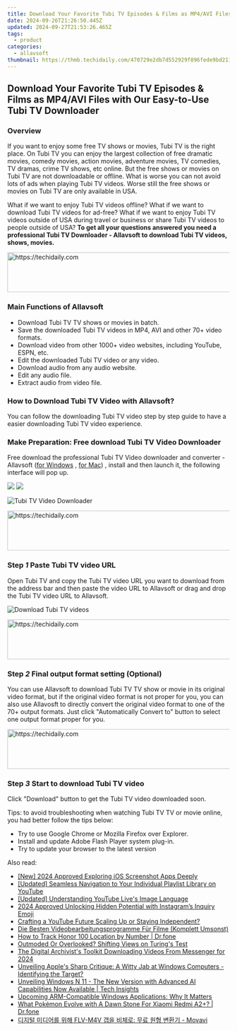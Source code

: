 ```yaml
---
title: Download Your Favorite Tubi TV Episodes & Films as MP4/AVI Files with Our Easy-to-Use Tubi TV Downloader
date: 2024-09-26T21:26:50.445Z
updated: 2024-09-27T21:53:26.465Z
tags:
  - product
categories:
  - allavsoft
thumbnail: https://thmb.techidaily.com/470729e2db7d552929f896fede9bd2112971e2401fbcd66ce15df928f6be58b2.jpg
---
```


## Download Your Favorite Tubi TV Episodes & Films as MP4/AVI Files with Our Easy-to-Use Tubi TV Downloader

### Overview

If you want to enjoy some free TV shows or movies, Tubi TV is the right place. On Tubi TV you can enjoy the largest collection of free dramatic movies, comedy movies, action movies, adventure movies, TV comedies, TV dramas, crime TV shows, etc online. But the free shows or movies on Tubi TV are not downloadable or offline. What is worse you can not avoid lots of ads when playing Tubi TV videos. Worse still the free shows or movies on Tubi TV are only available in USA.

What if we want to enjoy Tubi TV videos offline? What if we want to download Tubi TV videos for ad-free? What if we want to enjoy Tubi TV videos outside of USA during travel or business or share Tubi TV videos to people outside of USA? **To get all your questions answered you need a professional Tubi TV Downloader - Allavsoft to download Tubi TV videos, shows, movies.**

<!-- affiliate ads begin -->
<a href="https://unicoeye.pxf.io/c/5597632/2148774/18498" target="_top" id="2148774">
  <img src="//a.impactradius-go.com/display-ad/18498-2148774" border="0" alt="https://techidaily.com" width="728" height="90"/>
</a>
<img height="0" width="0" src="https://unicoeye.pxf.io/i/5597632/2148774/18498" style="position:absolute;visibility:hidden;" border="0" />
<!-- affiliate ads end -->

### Main Functions of Allavsoft

* Download Tubi TV TV shows or movies in batch.
* Save the downloaded Tubi TV videos in MP4, AVI and other 70+ video formats.
* Download video from other 1000+ video websites, including YouTube, ESPN, etc.
* Edit the downloaded Tubi TV video or any video.
* Download audio from any audio website.
* Edit any audio file.
* Extract audio from video file.

### How to Download Tubi TV Video with Allavsoft?

You can follow the downloading Tubi TV video step by step guide to have a easier downloading Tubi TV video experience.

### Make Preparation: Free download Tubi TV Video Downloader

Free download the professional Tubi TV Video downloader and converter - Allavsoft ([for Windows](https://tools.techidaily.com/allavsoft/products/) , [for Mac](https://tools.techidaily.com/allavsoft/products/)) , install and then launch it, the following interface will pop up.

[![](https://www.allavsoft.com/how-to/../images/how-to/free-download-win.jpg)](https://tools.techidaily.com/allavsoft/products/) [![](https://www.allavsoft.com/how-to/../images/how-to/free-download-mac.jpg)](https://tools.techidaily.com/allavsoft/products/)

![Tubi TV Video Downloader](https://www.allavsoft.com/how-to/../images/allavsoft/screen-shot-600.jpg)

<!-- affiliate ads begin -->
<a href="https://ephamedtechinc.pxf.io/c/5597632/2123512/26400" target="_top" id="2123512">
  <img src="//a.impactradius-go.com/display-ad/26400-2123512" border="0" alt="https://techidaily.com" width="728" height="90"/>
</a>
<img height="0" width="0" src="https://ephamedtechinc.pxf.io/i/5597632/2123512/26400" style="position:absolute;visibility:hidden;" border="0" />
<!-- affiliate ads end -->

### Step _1_ Paste Tubi TV video URL

Open Tubi TV and copy the Tubi TV video URL you want to download from the address bar and then paste the video URL to Allavsoft or drag and drop the Tubi TV video URL to Allavsoft.

![Download Tubi TV videos](https://www.allavsoft.com/how-to/../images/how-to/spotify-to-mp3/download-and-convert-spotify-to-mp3.jpg)

<!-- affiliate ads begin -->
<a href="https://unicoeye.pxf.io/c/5597632/2134241/18498" target="_top" id="2134241">
  <img src="//a.impactradius-go.com/display-ad/18498-2134241" border="0" alt="https://techidaily.com" width="728" height="90"/>
</a>
<img height="0" width="0" src="https://unicoeye.pxf.io/i/5597632/2134241/18498" style="position:absolute;visibility:hidden;" border="0" />
<!-- affiliate ads end -->

### Step _2_ Final output format setting (Optional)

You can use Allavsoft to download Tubi TV TV show or movie in its original video format, but if the original video format is not proper for you, you can also use Allavosft to directly convert the original video format to one of the 70+ output formats. Just click "Automatically Convert to" button to select one output format proper for you.

<!-- affiliate ads begin -->
<a href="https://appsumo.8odi.net/c/5597632/2105873/7443" target="_top" id="2105873">
  <img src="//a.impactradius-go.com/display-ad/7443-2105873" border="0" alt="https://techidaily.com" width="728" height="90"/>
</a>
<img height="0" width="0" src="https://appsumo.8odi.net/i/5597632/2105873/7443" style="position:absolute;visibility:hidden;" border="0" />
<!-- affiliate ads end -->

### Step _3_ Start to download Tubi TV video

Click "Download" button to get the Tubi TV video downloaded soon.

Tips: to avoid troubleshooting when watching Tubi TV TV or movie online, you had better follow the tips below:

* Try to use Google Chrome or Mozilla Firefox over Explorer.
* Install and update Adobe Flash Player system plug-in.
* Try to update your browser to the latest version

<ins class="adsbygoogle"
     style="display:block"
     data-ad-format="autorelaxed"
     data-ad-client="ca-pub-7571918770474297"
     data-ad-slot="1223367746"></ins>

<ins class="adsbygoogle"
     style="display:block"
     data-ad-client="ca-pub-7571918770474297"
     data-ad-slot="8358498916"
     data-ad-format="auto"
     data-full-width-responsive="true"></ins>

<span class="atpl-alsoreadstyle">Also read:</span>
<div><ul>
<li><a href="https://on-screen-recording.techidaily.com/new-2024-approved-exploring-ios-screenshot-apps-deeply/"><u>[New] 2024 Approved Exploring iOS Screenshot Apps Deeply</u></a></li>
<li><a href="https://facebook-video-footage.techidaily.com/updated-seamless-navigation-to-your-individual-playlist-library-on-youtube/"><u>[Updated] Seamless Navigation to Your Individual Playlist Library on YouTube</u></a></li>
<li><a href="https://facebook-video-footage.techidaily.com/updated-understanding-youtube-lives-image-language/"><u>[Updated] Understanding YouTube Live's Image Language</u></a></li>
<li><a href="https://instagram-clips.techidaily.com/2024-approved-unlocking-hidden-potential-with-instagrams-inquiry-emoji/"><u>2024 Approved Unlocking Hidden Potential with Instagram’s Inquiry Emoji</u></a></li>
<li><a href="https://youtube-video-recordings.techidaily.com/crafting-a-youtube-future-scaling-up-or-staying-independent/"><u>Crafting a YouTube Future Scaling Up or Staying Independent?</u></a></li>
<li><a href="https://win-premium.techidaily.com/die-besten-videobearbeitungsprogramme-fur-filme-komplett-umsonst/"><u>Die Besten Videobearbeitungsprogramme Für Filme (Komplett Umsonst)</u></a></li>
<li><a href="https://android-location-track.techidaily.com/how-to-track-honor-100-location-by-number-drfone-by-drfone-virtual-android/"><u>How to Track Honor 100 Location by Number | Dr.fone</u></a></li>
<li><a href="https://tech-savvy.techidaily.com/outmoded-or-overlooked-shifting-views-on-turings-test/"><u>Outmoded Or Overlooked? Shifting Views on Turing's Test</u></a></li>
<li><a href="https://facebook-video-content.techidaily.com/the-digital-archivists-toolkit-downloading-videos-from-messenger-for-2024/"><u>The Digital Archivist's Toolkit Downloading Videos From Messenger for 2024</u></a></li>
<li><a href="https://win-premium.techidaily.com/unveiling-apples-sharp-critique-a-witty-jab-at-windows-computers-identifying-the-target/"><u>Unveiling Apple's Sharp Critique: A Witty Jab at Windows Computers - Identifying the Target?</u></a></li>
<li><a href="https://win-premium.techidaily.com/unveiling-windows-n-11-the-new-version-with-advanced-ai-capabilities-now-available-tech-insights/"><u>Unveiling Windows N 11 - The New Version with Advanced AI Capabilities Now Available | Tech Insights</u></a></li>
<li><a href="https://win-premium.techidaily.com/upcoming-arm-compatible-windows-applications-why-it-matters/"><u>Upcoming ARM-Compatible Windows Applications: Why It Matters</u></a></li>
<li><a href="https://change-location.techidaily.com/what-pokemon-evolve-with-a-dawn-stone-for-xiaomi-redmi-a2plus-drfone-by-drfone-virtual-android/"><u>What Pokémon Evolve with A Dawn Stone For Xiaomi Redmi A2+? | Dr.fone</u></a></li>
<li><a href="https://win-premium.techidaily.com/flv-m4v-movavi/"><u>디지털 미디어를 위해 FLV-M4V 갭을 비체로: 무료 원형 변환기 - Movavi</u></a></li>
</ul></div>

